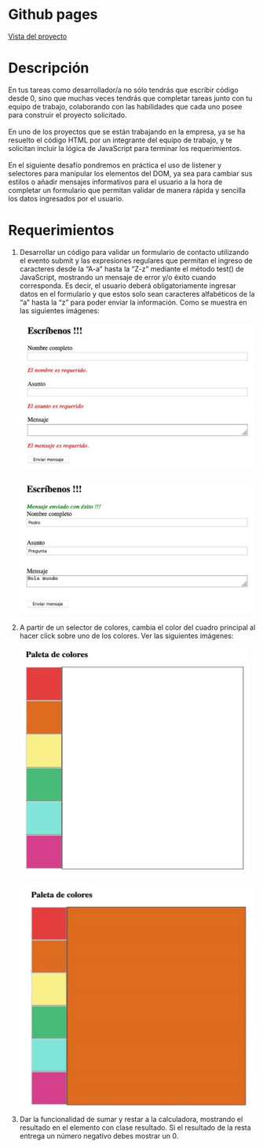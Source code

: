 <!DOCTYPE html>
<html>

<head>
  <meta charset="utf-8">
  <meta name="viewport" content="width=device-width, initial-scale=1.0">
  <link rel="stylesheet" href="https://stackedit.io/style.css" />
</head>

<body class="stackedit">
  <div class="stackedit__html">
    <h1 id="github-pages">Github pages</h1>
    <p><a href="https://josefamendezpruebaunodl.ga/Unidad_3/3_1_VariablesYOperadoresLogicos/index.html">Vista
        del proyecto</a></p>
    <h1 id="desafío">Descripción </h1>
    <p>En tus tareas como desarrollador/a no sólo tendrás que escribir código desde 0, sino que
      muchas veces tendrás que completar tareas junto con tu equipo de trabajo, colaborando
      con las habilidades que cada uno posee para construir el proyecto solicitado.
      <br>
      <br>
      En uno de los proyectos que se están trabajando en la empresa, ya se ha resuelto el código
      HTML por un integrante del equipo de trabajo, y te solicitan incluir la lógica de JavaScript
      para terminar los requerimientos.
      <br>
      <br>
      En el siguiente desafío pondremos en práctica el uso de listener y selectores para manipular
      los elementos del DOM, ya sea para cambiar sus estilos o añadir mensajes informativos
      para el usuario a la hora de completar un formulario que permitan validar de manera rápida y
      sencilla los datos ingresados por el usuario.
      </p>
    <h1>Requerimientos</h1>
    <ol>
        <li>Desarrollar un código para validar un formulario de contacto utilizando el evento
            submit y las expresiones regulares que permitan el ingreso de caracteres desde la
            “A-a” hasta la “Z-z” mediante el método test() de JavaScript, mostrando un mensaje
            de error y/o éxito cuando corresponda. Es decir, el usuario deberá obligatoriamente
            ingresar datos en el formulario y que estos solo sean caracteres alfabéticos de la “a”
            hasta la “z” para poder enviar la información. Como se muestra en las siguientes
            imágenes:
            <br>
            <br>
            <img src="imgReadme/img1.jpg" alt="">
            <br>
            <br>
            <img src="imgReadme/img2.jpg" alt="">
        </li>
        <br>
        <li>
        A partir de un selector de colores, cambia el color del cuadro principal al hacer click
        sobre uno de los colores. Ver las siguientes imágenes:
        <br>
        <br>
        <img src="imgReadme/img3.jpg" alt="">
        <br>
        <br>
        <img src="imgReadme/img4.jpg" alt="">
        <br>
        <li>
        Dar la funcionalidad de sumar y restar a la calculadora, mostrando el resultado en el
        elemento con clase resultado. Si el resultado de la resta entrega un número negativo
        debes mostrar un 0.
        </li>
    </ol>
  </div>
</body>

</html>
